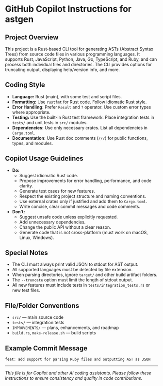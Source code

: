 # GitHub Copilot Instructions for astgen

## Project Overview
This project is a Rust-based CLI tool for generating ASTs (Abstract Syntax Trees) from source code files in various programming languages. It supports Rust, JavaScript, Python, Java, Go, TypeScript, and Ruby, and can process both individual files and directories. The CLI provides options for truncating output, displaying help/version info, and more.

## Coding Style
- **Language:** Rust (main), with some test and script files.
- **Formatting:** Use `rustfmt` for Rust code. Follow idiomatic Rust style.
- **Error Handling:** Prefer `Result` and `?` operator. Use custom error types where appropriate.
- **Testing:** Use the built-in Rust test framework. Place integration tests in `tests/` and unit tests in `src/` modules.
- **Dependencies:** Use only necessary crates. List all dependencies in `Cargo.toml`.
- **Documentation:** Use Rust doc comments (`///`) for public functions, types, and modules.

## Copilot Usage Guidelines
- **Do:**
  - Suggest idiomatic Rust code.
  - Propose improvements for error handling, performance, and code clarity.
  - Generate test cases for new features.
  - Respect the existing project structure and naming conventions.
  - Use external crates only if justified and add them to `Cargo.toml`.
  - Write concise, clear commit messages and code comments.
- **Don't:**
  - Suggest unsafe code unless explicitly requested.
  - Add unnecessary dependencies.
  - Change the public API without a clear reason.
  - Generate code that is not cross-platform (must work on macOS, Linux, Windows).

## Special Notes
- The CLI must always print valid JSON to stdout for AST output.
- All supported languages must be detected by file extension.
- When parsing directories, ignore `target/` and other build artifact folders.
- The `--truncate` option must limit the length of stdout output.
- All new features must include tests in `tests/integration_tests.rs` or new test files.

## File/Folder Conventions
- `src/` — main source code
- `tests/` — integration tests
- `IMPROVEMENTS/` — plans, enhancements, and roadmap
- `build.rs`, `make-release.sh` — build scripts

## Example Commit Message
```
feat: add support for parsing Ruby files and outputting AST as JSON
```

---

*This file is for Copilot and other AI coding assistants. Please follow these instructions to ensure consistency and quality in code contributions.*

